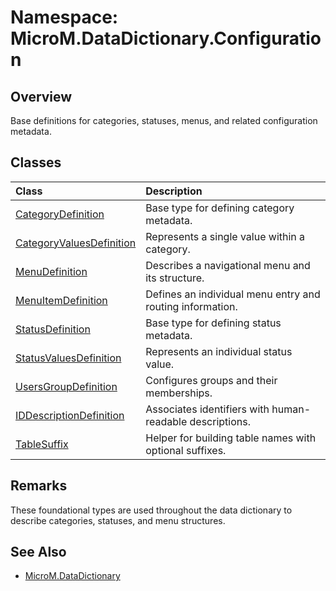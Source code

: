 # Namespace: MicroM.DataDictionary.Configuration

## Overview
Base definitions for categories, statuses, menus, and related configuration metadata.

## Classes
| Class | Description |
|:--|:--|
| [CategoryDefinition](CategoryDefinition.md) | Base type for defining category metadata. |
| [CategoryValuesDefinition](CategoryValuesDefinition.md) | Represents a single value within a category. |
| [MenuDefinition](MenuDefinition.md) | Describes a navigational menu and its structure. |
| [MenuItemDefinition](MenuItemDefinition.md) | Defines an individual menu entry and routing information. |
| [StatusDefinition](StatusDefinition.md) | Base type for defining status metadata. |
| [StatusValuesDefinition](StatusValuesDefinition.md) | Represents an individual status value. |
| [UsersGroupDefinition](UsersGroupDefinition.md) | Configures groups and their memberships. |
| [IDDescriptionDefinition](IDDescriptionDefinition.md) | Associates identifiers with human-readable descriptions. |
| [TableSuffix](TableSuffix.md) | Helper for building table names with optional suffixes. |

## Remarks
These foundational types are used throughout the data dictionary to describe categories, statuses, and menu structures.

## See Also
- [MicroM.DataDictionary](../MicroM.DataDictionary/index.md)
